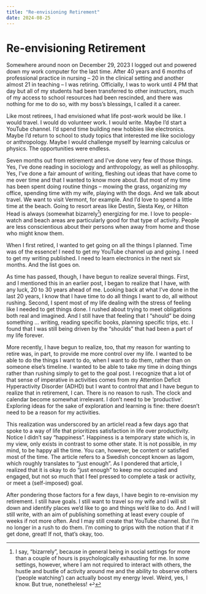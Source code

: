 ```yaml
---
title: "Re-envisioning Retirement"
date: 2024-08-25
---
```

# Re-envisioning Retirement

Somewhere around noon on December 29, 2023 I logged out and powered down my work computer for the last time. After 40 years and 6 months of professional practice in nursing – 20 in the clinical setting and another almost 21 in teaching – I was retiring. Officially, I was to work until 4 PM that day but all of my students had been transferred to other instructors, much of my access to school resources had been rescinded, and there was nothing for me to do so, with my boss’s blessings, I called it a career.

Like most retirees, I had envisioned what life post-work would be like. I would travel. I would do volunteer work. I would write. Maybe I’d start a YouTube channel. I’d spend time building new hobbies like electronics. Maybe I’d return to school to study topics that interested me like sociology or anthropology. Maybe I would challenge myself by learning calculus or physics. The opportunities were endless.

Seven months out from retirement and I’ve done very few of those things. Yes, I’ve done reading in sociology and anthropology, as well as philosophy. Yes, I’ve done a fair amount of writing, fleshing out ideas that have come to me over time and that I wanted to know more about. But most of my time has been spent doing routine things – mowing the grass, organizing my office, spending time with my wife, playing with the dogs. And we talk about travel. We want to visit Vermont, for example. And I’d love to spend a little time at the beach. Going to resort areas like Destin, Siesta Key, or Hilton Head is always (somewhat bizarrely[^1]) energizing for me. I love to people-watch and beach areas are particularly good for that type of activity. People are less conscientious about their persons when away from home and those who might know them.

When I first retired, I wanted to get going on all the things I planned. Time was of the essence! I need to get my YouTube channel up and going. I need to get my writing published. I need to learn electronics in the next six months. And the list goes on.

As time has passed, though, I have begun to realize several things. First, and I mentioned this in an earlier post, I began to realize that I have, with any luck, 20 to 30 years ahead of me. Looking back at what I’ve done in the last 20 years, I know that I have time to do all things I want to do, all without rushing. Second, I spent most of my life dealing with the stress of feeling like I needed to get things done. I rushed about trying to meet obligations both real and imagined. And I still have that feeling that I “should” be doing something … writing, reading specific books, planning specific trips, etc. I found that I was still being driven by the “shoulds” that had been a part of my life forever.

More recently, I have begun to realize, too, that my reason for wanting to retire was, in part, to provide me more control over my life. I wanted to be able to do the things I want to do, when I want to do them, rather than on someone else’s timeline. I wanted to be able to take my time in doing things rather than rushing simply to get to the goal post. I recognize that a lot of that sense of imperative in activities comes from my Attention Deficit Hyperactivity Disorder (ADHD) but I want to control that and I have begun to realize that in retirement, I can. There is no reason to rush. The clock and calendar become somewhat irrelevant. I don’t need to be ‘productive’. Exploring ideas for the sake of exploration and learning is fine: there doesn’t need to be a reason for my activities.

This realization was underscored by an articleI read a few days ago that spoke to a way of life that prioritizes satisfaction in life over productivity. Notice I didn’t say “happiness”. Happiness is a temporary state which is, in my view, only exists in contrast to some other state. It is not possible, in my mind, to be happy all the time. You can, however, be content or satisfied most of the time. The article refers to a Swedish concept known as lagom, which roughly translates to “just enough”. As I pondered that article, I realized that it is okay to do “just enough” to keep me occupied and engaged, but not so much that I feel pressed to complete a task or activity, or meet a (self-imposed) goal.

After pondering those factors for a few days, I have begin to re-envision my retirement. I still have goals. I still want to travel so my wife and I will sit down and identify places we’d like to go and things we’d like to do. And I will still write, with an aim of publishing something at least every couple of weeks if not more often. And I may still create that YouTube channel. But I’m no longer in a rush to do them. I’m coming to grips with the notion that if it get done, great! If not, that’s okay, too.

[^1]:I say, “bizarrely”, because in general being in social settings for more than a couple of hours is psychologically exhausting for me. In some settings, however, where I am not required to interact with others, the hustle and bustle of activity around me and the ability to observe others (‘people watching’) can actually boost my energy level. Weird, yes, I know. But true, nonetheless! ↩︎


